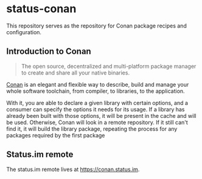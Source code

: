 # status-conan

This repository serves as the repository for Conan package recipes and configuration.

## Introduction to Conan

> The open source, decentralized and multi-platform
package manager to create and share all your native binaries.

[Conan](https://conan.io/) is an elegant and flexible way to describe, build and manage your whole software toolchain, from compiler, to libraries, to the application.

With it, you are able to declare a given library with certain options, and a consumer can specify the options it needs for its usage. If a library has already been built with those options, it will be present in the cache and will be used. Otherwise, Conan will look in a remote repository. If it still can't find it, it will build the library package, repeating the process for any packages required by the first package

## Status.im remote

The status.im remote lives at https://conan.status.im.